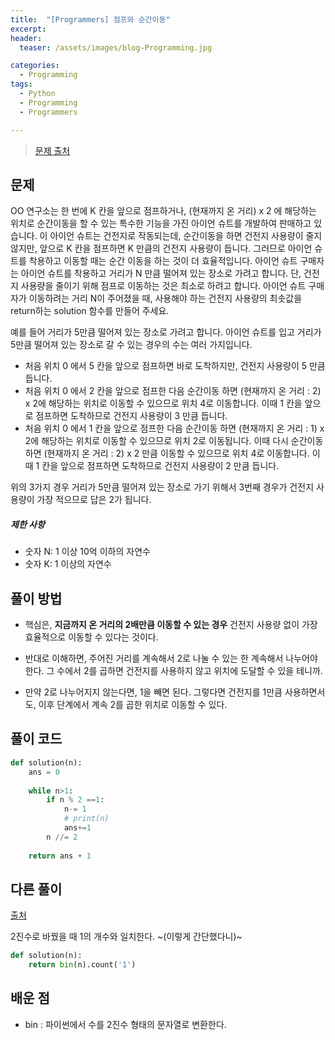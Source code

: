 ```yaml
---
title:  "[Programmers] 점프와 순간이동"
excerpt:
header:
  teaser: /assets/images/blog-Programming.jpg

categories:
  - Programming
tags:
  - Python
  - Programming
  - Programmers

---
```


> [문제 출처](https://programmers.co.kr/learn/courses/30/lessons/12980)



## 문제



OO 연구소는 한 번에 K 칸을 앞으로 점프하거나, (현재까지 온 거리) x 2 에 해당하는 위치로 순간이동을 할 수 있는 특수한 기능을 가진 아이언 슈트를 개발하여 판매하고 있습니다. 이 아이언 슈트는 건전지로 작동되는데, 순간이동을 하면 건전지 사용량이 줄지 않지만, 앞으로 K 칸을 점프하면 K 만큼의 건전지 사용량이 듭니다. 그러므로 아이언 슈트를 착용하고 이동할 때는 순간 이동을 하는 것이 더 효율적입니다. 아이언 슈트 구매자는 아이언 슈트를 착용하고 거리가 N 만큼 떨어져 있는 장소로 가려고 합니다. 단, 건전지 사용량을 줄이기 위해 점프로 이동하는 것은 최소로 하려고 합니다. 아이언 슈트 구매자가 이동하려는 거리 N이 주어졌을 때, 사용해야 하는 건전지 사용량의 최솟값을 return하는 solution 함수를 만들어 주세요.

예를 들어 거리가 5만큼 떨어져 있는 장소로 가려고 합니다.
아이언 슈트를 입고 거리가 5만큼 떨어져 있는 장소로 갈 수 있는 경우의 수는 여러 가지입니다.

- 처음 위치 0 에서 5 칸을 앞으로 점프하면 바로 도착하지만, 건전지 사용량이 5 만큼 듭니다.
- 처음 위치 0 에서 2 칸을 앞으로 점프한 다음 순간이동 하면 (현재까지 온 거리 : 2) x 2에 해당하는 위치로 이동할 수 있으므로 위치 4로 이동합니다. 이때 1 칸을 앞으로 점프하면 도착하므로 건전지 사용량이 3 만큼 듭니다.
- 처음 위치 0 에서 1 칸을 앞으로 점프한 다음 순간이동 하면 (현재까지 온 거리 : 1) x 2에 해당하는 위치로 이동할 수 있으므로 위치 2로 이동됩니다. 이때 다시 순간이동 하면 (현재까지 온 거리 : 2) x 2 만큼 이동할 수 있으므로 위치 4로 이동합니다. 이때 1 칸을 앞으로 점프하면 도착하므로 건전지 사용량이 2 만큼 듭니다.

위의 3가지 경우 거리가 5만큼 떨어져 있는 장소로 가기 위해서 3번째 경우가 건전지 사용량이 가장 적으므로 답은 2가 됩니다.



##### 제한 사항

- 숫자 N: 1 이상 10억 이하의 자연수
- 숫자 K: 1 이상의 자연수



## 풀이 방법

* 핵심은, **지금까지 온 거리의 2배만큼 이동할 수 있는 경우** 건전지 사용량 없이 가장 효율적으로 이동할 수 있다는 것이다. 
* 반대로 이해하면, 주어진 거리를 계속해서 2로 나눌 수 있는 한 계속해서 나누어야 한다. 그 수에서 2를 곱하면 건전지를 사용하지 않고 위치에 도달할 수 있을 테니까.

* 만약 2로 나누어지지 않는다면, 1을 빼면 된다. 그렇다면 건전지를 1만큼 사용하면서도, 이후 단계에서 계속 2를 곱한 위치로 이동할 수 있다.





## 풀이 코드

```python
def solution(n):
    ans = 0
    
    while n>1:
        if n % 2 ==1:
            n-= 1
            # print(n)
            ans+=1
        n //= 2   
    
    return ans + 1
```



## 다른 풀이

[출처](https://programmers.co.kr/learn/courses/30/lessons/12980/solution_groups?language=python3)



 2진수로 바꿨을 때 1의 개수와 일치한다. ~(이렇게 간단했다니)~

```python
def solution(n):
    return bin(n).count('1')
```



## 배운 점

* bin : 파이썬에서 수를 2진수 형태의 문자열로 변환한다.